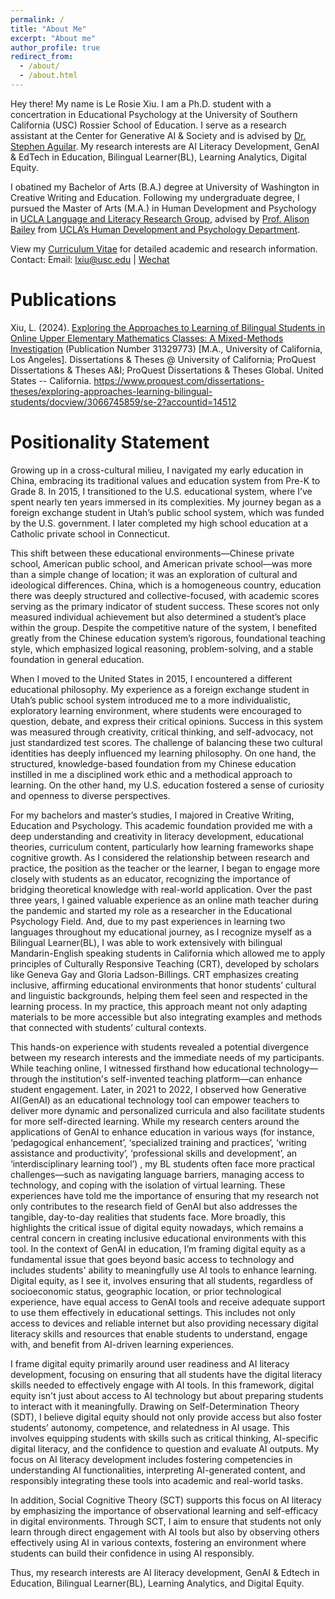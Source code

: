 ```yaml
---
permalink: /
title: "About Me"
excerpt: "About me"
author_profile: true
redirect_from: 
  - /about/
  - /about.html
---
```


Hey there! My name is Le Rosie Xiu. I am a Ph.D. student with a concertration in Educational Psychology at the University of Southern California (USC) Rossier School of Education. I serve as a research assistant at the Center for Generative AI & Society and is advised by [Dr. Stephen Aguilar](https://rossier.usc.edu/faculty-research/directory/stephenaguilar). My research interests are AI Literacy Development, GenAI & EdTech in Education, Bilingual Learner(BL), Learning Analytics, Digital Equity. 

I obatined my Bachelor of Arts (B.A.) degree at University of Washington in Creative Writing and Education. Following my undergraduate degree, I pursued the Master of Arts (M.A.) in Human Development and Psychology in [UCLA Language and Literacy Research Group](https://langlit.gseis.ucla.edu/), advised by [Prof. Alison Bailey](https://seis.ucla.edu/faculty-and-research/faculty-directory/alison-bailey) from [UCLA’s Human Development and Psychology Department](https://seis.ucla.edu/departments-and-degrees/department-of-education/human-development-and-psychology-division).

View my [Curriculum Vitae](https://docs.google.com/document/d/18wU46aTDOiGAj-UjcnPtay2OQEViQHBT/edit?usp=sharing&ouid=104801285337597032684&rtpof=true&sd=true) for detailed academic and research information.
Contact: Email: lxiu@usc.edu | [Wechat](images/wechat.png) 

Publications
======
Xiu, L. (2024). [Exploring the Approaches to Learning of Bilingual Students in Online Upper Elementary Mathematics Classes: A Mixed-Methods Investigation](https://search.library.ucla.edu/openurl/01UCS_LAL/01UCS_LAL:UCLA?url_ver=Z39.88-2004&rft_val_fmt=info:ofi/fmt:kev:mtx:dissertation&genre=dissertations&sid=ProQ:ProQuest+Dissertations+%26+Theses+Global&atitle=&title=Exploring+the+Approaches+to+Learning+of+Bilingual+Students+in+Online+Upper+Elementary+Mathematics+Classes%3A+A+Mixed-Methods+Investigation&issn=&date=2024-01-01&volume=&issue=&spage=&au=Xiu%2C+Le&isbn=9798382819907&jtitle=&btitle=&rft_id=info:eric/&rft_id=info:doi/) (Publication Number 31329773) [M.A., University of California, Los Angeles]. Dissertations & Theses @ University of California; ProQuest Dissertations & Theses A&I; ProQuest Dissertations & Theses Global. United States -- California. https://www.proquest.com/dissertations-theses/exploring-approaches-learning-bilingual-students/docview/3066745859/se-2?accountid=14512


Positionality Statement
======
Growing up in a cross-cultural milieu, I navigated my early education in China, embracing its traditional values and education system from Pre-K to Grade 8. In 2015, I transitioned to the U.S. educational system, where I’ve spent nearly ten years immersed in its complexities. My journey began as a foreign exchange student in Utah’s public school system, which was funded by the U.S. government. I later completed my high school education at a Catholic private school in Connecticut.

This shift between these educational environments—Chinese private school, American public school, and American private school—was more than a simple change of location; it was an exploration of cultural and ideological differences. China, which is a homogeneous country, education there was deeply structured and collective-focused, with academic scores serving as the primary indicator of student success. These scores not only measured individual achievement but also determined a student’s place within the group. Despite the competitive nature of the system, I benefited greatly from the Chinese education system’s rigorous, foundational teaching style, which emphasized logical reasoning, problem-solving, and a stable foundation in general education.

When I moved to the United States in 2015, I encountered a different educational philosophy. My experience as a foreign exchange student in Utah’s public school system introduced me to a more individualistic, exploratory learning environment, where students were encouraged to question, debate, and express their critical opinions. Success in this system was measured through creativity, critical thinking, and self-advocacy, not just standardized test scores. The challenge of balancing these two cultural identities has deeply influenced my learning philosophy. On one hand, the structured, knowledge-based foundation from my Chinese education instilled in me a disciplined work ethic and a methodical approach to learning. On the other hand, my U.S. education fostered a sense of curiosity and openness to diverse perspectives.

For my bachelors and master’s studies, I majored in Creative Writing, Education and Psychology. This academic foundation provided me with a deep understanding and creativity in literacy development, educational theories, curriculum content, particularly how learning frameworks shape cognitive growth. As I considered the relationship between research and practice, the position as the teacher or the learner, I began to engage more closely with students as an educator, recognizing the importance of bridging theoretical knowledge with real-world application.
Over the past three years, I gained valuable experience as an online math teacher during the pandemic and started my role as a researcher in the Educational Psychology Field. And, due to my past experiences in learning two languages throughout my educational journey, as I recognize myself as a Bilingual Learner(BL), I was able to work extensively with bilingual Mandarin-English speaking students in California which allowed me to apply principles of Culturally Responsive Teaching (CRT), developed by scholars like Geneva Gay and Gloria Ladson-Billings. CRT emphasizes creating inclusive, affirming educational environments that honor students’ cultural and linguistic backgrounds, helping them feel seen and respected in the learning process. In my practice, this approach meant not only adapting materials to be more accessible but also integrating examples and methods that connected with students’ cultural contexts. 

This hands-on experience with students revealed a potential divergence between my research interests and the immediate needs of my participants. While teaching online, I witnessed firsthand how educational technology—through the institution's self-invented teaching platform—can enhance student engagement. Later, in 2021 to 2022, I observed how Generative AI(GenAI) as an educational technology tool can empower teachers to deliver more dynamic and personalized curricula and also facilitate students for more self-directed learning. While my research centers around the applications of GenAI to enhance education in various ways (for instance, ‘pedagogical enhancement’, ‘specialized training and practices’, ‘writing assistance and productivity’, ‘professional skills and development’, an ‘interdisciplinary learning tool’) , my BL students often face more practical challenges—such as navigating language barriers, managing access to technology, and coping with the isolation of virtual learning. These experiences have told me the importance of ensuring that my research not only contributes to the research field of GenAI but also addresses the tangible, day-to-day realities that students face. More broadly, this highlights the critical issue of digital equity nowadays, which remains a central concern in creating inclusive educational environments with this tool. In the context of GenAI in education, I’m framing digital equity as a fundamental issue that goes beyond basic access to technology and includes students' ability to meaningfully use AI tools to enhance learning. Digital equity, as I see it, involves ensuring that all students, regardless of socioeconomic status, geographic location, or prior technological experience, have equal access to GenAI tools and receive adequate support to use them effectively in educational settings. This includes not only access to devices and reliable internet but also providing necessary digital literacy skills and resources that enable students to understand, engage with, and benefit from AI-driven learning experiences. 

I frame digital equity primarily around user readiness and AI literacy development, focusing on ensuring that all students have the digital literacy skills needed to effectively engage with AI tools. In this framework, digital equity isn't just about access to AI technology but about preparing students to interact with it meaningfully. Drawing on Self-Determination Theory (SDT), I believe digital equity should not only provide access but also foster students’ autonomy, competence, and relatedness in AI usage. This involves equipping students with skills such as critical thinking, AI-specific digital literacy, and the confidence to question and evaluate AI outputs. My focus on AI literacy development includes fostering competencies in understanding AI functionalities, interpreting AI-generated content, and responsibly integrating these tools into academic and real-world tasks.

In addition, Social Cognitive Theory (SCT) supports this focus on AI literacy by emphasizing the importance of observational learning and self-efficacy in digital environments. Through SCT, I aim to ensure that students not only learn through direct engagement with AI tools but also by observing others effectively using AI in various contexts, fostering an environment where students can build their confidence in using AI responsibly. 

Thus, my research interests are AI literacy development, GenAI & Edtech in Education, Bilingual Learner(BL), Learning Analytics, and Digital Equity. 
